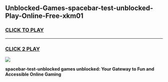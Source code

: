 
## Unblocked-Games-spacebar-test-unblocked-Play-Online-Free-xkm01
<h3>
<a href="https://premium76.site?title=spacebar-test-unblocked&ref=26A">CLICK TO PLAY</a></h3>
<hr>

<h3>
<a href="https://premium76.site?title=spacebar-test-unblocked&ref=26A">CLICK 2 PLAY</a>
  
</h3>

<a href="https://premium76.site?title=spacebar-test-unblocked&ref=26A"><img src="https://clearcache.store/games.png"></a>


**spacebar-test-unblocked games unblocked: Your Gateway to Fun and Accessible Online Gaming**
